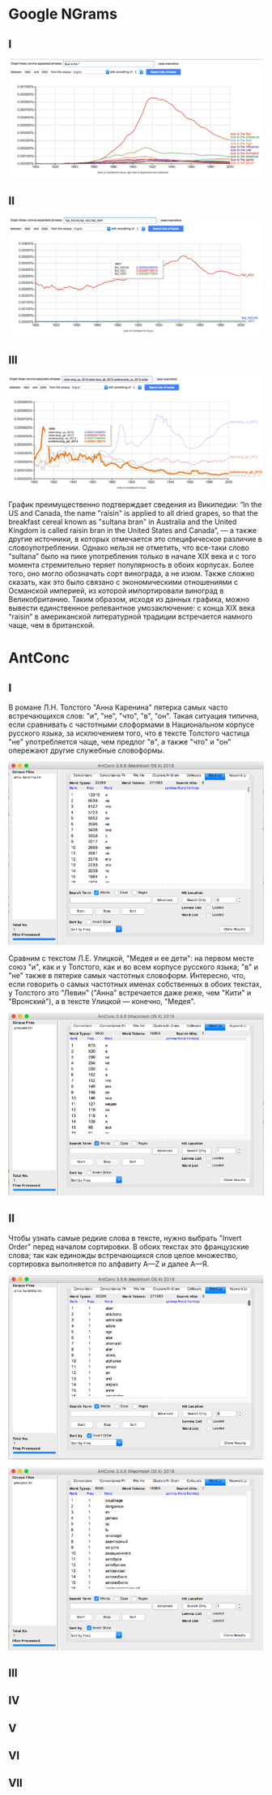 # Google NGrams
## I
![alt text](https://github.com/chekushina/hw6/blob/master/%D0%A1%D0%BD%D0%B8%D0%BC%D0%BE%D0%BA%20%D1%8D%D0%BA%D1%80%D0%B0%D0%BD%D0%B0%202018-04-08%20%D0%B2%2014.19.46.png)
## II
![alt text](https://github.com/chekushina/hw6/blob/master/%D0%A1%D0%BD%D0%B8%D0%BC%D0%BE%D0%BA%20%D1%8D%D0%BA%D1%80%D0%B0%D0%BD%D0%B0%202018-04-08%20%D0%B2%2014.18.16.png)
## III
![alt text](https://github.com/chekushina/hw6/blob/master/%D0%A1%D0%BD%D0%B8%D0%BC%D0%BE%D0%BA%20%D1%8D%D0%BA%D1%80%D0%B0%D0%BD%D0%B0%202018-04-08%20%D0%B2%2014.44.12.png)

График преимущественно подтверждает сведения из Википедии: “In the US and Canada, the name "raisin" is applied to all dried grapes, so that the breakfast cereal known as "sultana bran" in Australia and the United Kingdom is called raisin bran in the United States and Canada”, — а также другие источники, в которых отмечается это специфическое различие в словоупотреблении. Однако нельзя не отметить, что все-таки слово “sultana” было на пике употребления только в начале XIX века и с того момента стремительно теряет популярность в обоих корпусах. Более того, оно могло обозначать сорт винограда, а не изюм. Также сложно сказать, как это было связано с экономическими отношениями с Османской империей, из которой импортировали виноград в Великобританию. 
Таким образом, исходя из данных графика, можно вывести единственное релевантное умозаключение: с конца XIX века “raisin” в американской литературной традиции встречается намного чаще, чем в британской. 


# AntConc
## I
В романе Л.Н. Толстого "Анна Каренина" пятерка самых часто встречающихся слов: "и", "не", "что", "в", "он". Такая ситуация типична, если сравнивать с частотными слоформами в Национальном корпусе русского языка, за исключением того, что в тексте Толстого частица "не" употребляется чаще, чем предлог "в", а также "что" и "он" опережают другие служебные словоформы.

![alt text](https://github.com/chekushina/hw6/blob/master/%D0%A1%D0%BD%D0%B8%D0%BC%D0%BE%D0%BA%20%D1%8D%D0%BA%D1%80%D0%B0%D0%BD%D0%B0%202018-04-08%20%D0%B2%2017.02.40.png "Л.Н. Толстой")

Сравним с текстом Л.Е. Улицкой, "Медея и ее дети": на первом месте союз "и", как и у Толстого, как и во всем корпусе русского языка; "в" и "не" также в пятерке самых частотных словоформ. Интересно, что, если говорить о самых частотных именах собственных в обоих текстах, у Толстого это "Левин" ("Анна" встречается даже реже, чем "Кити" и "Вронский"), а в  тексте Улицкой — конечно, "Медея".

![alt text](https://github.com/chekushina/hw6/blob/master/%D0%A1%D0%BD%D0%B8%D0%BC%D0%BE%D0%BA%20%D1%8D%D0%BA%D1%80%D0%B0%D0%BD%D0%B0%202018-04-08%20%D0%B2%2019.09.53.png "Л.Е. Улицкая")

## II
Чтобы узнать самые редкие слова в тексте, нужно выбрать "Invert Order" перед началом сортировки.
В обоих текстах это французские слова; так как единожды встречающихся слов целое множество, сортировка выполняется по алфавиту A—Z и далее А—Я. 

![alt text](https://github.com/chekushina/hw6/blob/master/%D0%A1%D0%BD%D0%B8%D0%BC%D0%BE%D0%BA%20%D1%8D%D0%BA%D1%80%D0%B0%D0%BD%D0%B0%202018-04-08%20%D0%B2%2017.15.59.png "Л.Н. Толстой")

![alt text](https://github.com/chekushina/hw6/blob/master/%D0%A1%D0%BD%D0%B8%D0%BC%D0%BE%D0%BA%20%D1%8D%D0%BA%D1%80%D0%B0%D0%BD%D0%B0%202018-04-08%20%D0%B2%2019.10.04.png "Л.Е. Улицкая")

## III
## IV
## V
## VI
## VII
